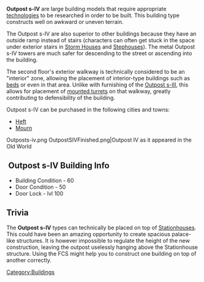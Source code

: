 **Outpost s-IV** are large building models that require appropriate
[technologies](Outpost_Type_(Tech).md "wikilink") to be researched in order
to be built. This building type constructs well on awkward or uneven
terrain.

The Outpost s-IV are also superior to other buildings because they have
an outside ramp instead of stairs (characters can often get stuck in the
space under exterior stairs in [Storm Houses](Storm_House.md "wikilink")
and [Stephouses](Stephouse.md "wikilink")). The metal Outpost s-IV towers
are much safer for descending to the street or ascending into the
building.

The second floor's exterior walkway is technically considered to be an
"interior" zone, allowing the placement of interior-type buildings such
as [beds](Bed.md "wikilink") or even [](Small_Research_Bench.md) in that area. Unlike with
furnishing of the [Outpost s-III](Outpost_s-III.md "wikilink"), this allows
for placement of [mounted turrets](Mounted_Crossbow.md "wikilink") on that
walkway, greatly contributing to defensibility of the building.

Outpost s-IV can be purchased in the following cities and towns:

- [Heft](Heft.md "wikilink")
- [Mourn](Mourn.md "wikilink")

Outposts-iv.png OutpostSIVFinished.png\|Outpost IV as it appeared in the
Old World

##  Outpost s-IV Building Info

- Building Condition - 60
- Door Condition - 50
- Door Lock - lvl 100

## Trivia

The **Outpost s-IV** types can technically be placed on top of
[Stationhouses](Stationhouse.md "wikilink"). This could have been an
amazing opportunity to create spacious palace-like structures. It is
however impossible to regulate the height of the new construction,
leaving the outpost uselessly hanging above the Stationhouse structure.
Using the FCS might help you to construct one building on top of another
correctly.

[Category:Buildings](Category:Buildings "wikilink")